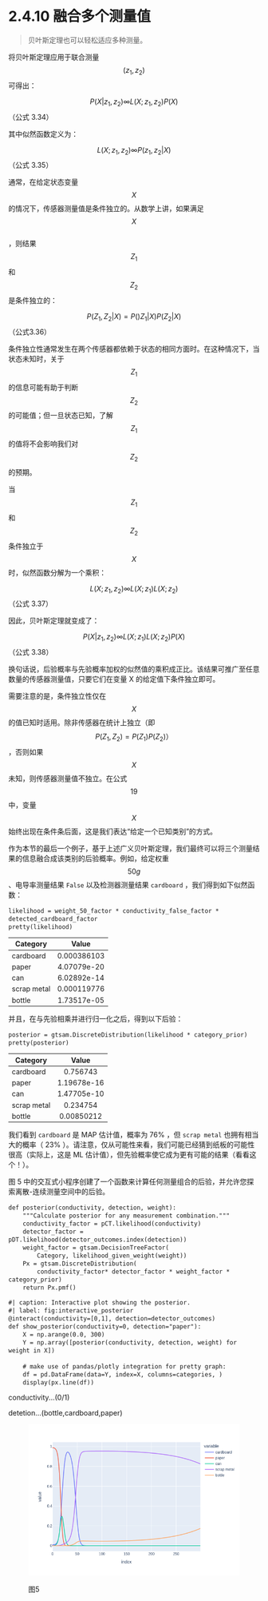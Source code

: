 # 2.4.10  融合多个测量值

> 贝叶斯定理也可以轻松适应多种测量。

将贝叶斯定理应用于联合测量$$(z_1,z_2)$$
可得出：

$$P(X|z_1,z_2) \infty L(X;z_1,z_2)P(X)$$（公式 3.34）

其中似然函数定义为：

$$L(X;z_1,z_2) \infty P(z_1,z_2|X)$$（公式 3.35）

通常，在给定状态变量$$X$$
的情况下，传感器测量值是条件独立的。从数学上讲，如果满足$$X$$
\
，则结果$$Z_1$$
和$$Z_2$$
是条件独立的：

$$P(Z_1,Z_2|X)=P()Z_1|X)P(Z_2|X)$$（公式3.36）

条件独立性通常发生在两个传感器都依赖于状态的相同方面时。在这种情况下，当状态未知时，关于$$Z_1$$
的信息可能有助于判断$$Z_2$$
的可能值；但一旦状态已知，了解$$Z_1$$
的值将不会影响我们对$$Z_2$$
的预期。

当$$Z_1$$
和$$Z_2$$
条件独立于$$X$$
时，似然函数分解为一个乘积：

$$L(X;z_1,z_2) \infty L(X;z_1)L(X;z_2)$$（公式 3.37）

因此，贝叶斯定理就变成了：

$$P(X|z_1,z_2) \infty L(X;z_1)L(X;z_2)P(X)$$（公式 3.38）

换句话说，后验概率与先验概率加权的似然值的乘积成正比。该结果可推广至任意数量的传感器测量值，只要它们在变量 X 的给定值下条件独立即可。

需要注意的是，条件独立性仅在$$X$$
的值已知时适用。除非传感器在统计上独立（即$$P(Z_1,Z_2)=P(Z_1)P(Z_2)
）$$，否则如果$$X$$
未知，则传感器测量值不独立。在公式$$19$$中，变量$$X$$
始终出现在条件条后面，这是我们表达“给定一个已知类别”的方式。

作为本节的最后一个例子，基于上述广义贝叶斯定理，我们最终可以将三个测量结果的信息融合成该类别的后验概率。例如，给定权重 $$50g$$ 、电导率测量结果 `False` 以及检测器测量结果 `cardboard` ，我们得到如下似然函数：

```
likelihood = weight_50_factor * conductivity_false_factor * detected_cardboard_factor
pretty(likelihood)
```

| Category    |    Value    |
| ----------- | :---------: |
| cardboard   | 0.000386103 |
| paper       | 4.07079e-20 |
| can         | 6.02892e-14 |
| scrap metal | 0.000119776 |
| bottle      | 1.73517e-05 |

并且，在与先验相乘并进行归一化之后，得到以下后验：

```
posterior = gtsam.DiscreteDistribution(likelihood * category_prior)
pretty(posterior)
```

| Category    |    Value    |
| ----------- | :---------: |
| cardboard   |   0.756743  |
| paper       | 1.19678e-16 |
| can         | 1.47705e-10 |
| scrap metal |   0.234754  |
| bottle      |  0.00850212 |

我们看到 `cardboard` 是 MAP 估计值，概率为 76% ，但 `scrap metal` 也拥有相当大的概率（ 23% ）。请注意，仅从可能性来看，我们可能已经猜到纸板的可能性很高（实际上，这是 ML 估计值），但先验概率使它成为更有可能的结果（看看这个！）。

图 5 中的交互式小程序创建了一个函数来计算任何测量组合的后验，并允许您探索离散-连续测量空间中的后验。

```
def posterior(conductivity, detection, weight):
    """Calculate posterior for any measurement combination."""
    conductivity_factor = pCT.likelihood(conductivity)
    detector_factor = pDT.likelihood(detector_outcomes.index(detection))
    weight_factor = gtsam.DecisionTreeFactor(
        Category, likelihood_given_weight(weight))
    Px = gtsam.DiscreteDistribution(
        conductivity_factor* detector_factor * weight_factor * category_prior)
    return Px.pmf()
```

```
#| caption: Interactive plot showing the posterior.
#| label: fig:interactive_posterior
@interact(conductivity=[0,1], detection=detector_outcomes)
def show_posterior(conductivity=0, detection="paper"):
    X = np.arange(0.0, 300)
    Y = np.array([posterior(conductivity, detection, weight) for weight in X])

    # make use of pandas/plotly integration for pretty graph:
    df = pd.DataFrame(data=Y, index=X, columns=categories, )
    display(px.line(df))
```

conductivity...(0/1)

detetion...(bottle,cardboard,paper)

<figure><img src="../../.gitbook/assets/image (1) (1) (1) (1) (1) (1) (1) (1) (1) (1) (1).png" alt=""><figcaption><p>图5</p></figcaption></figure>

